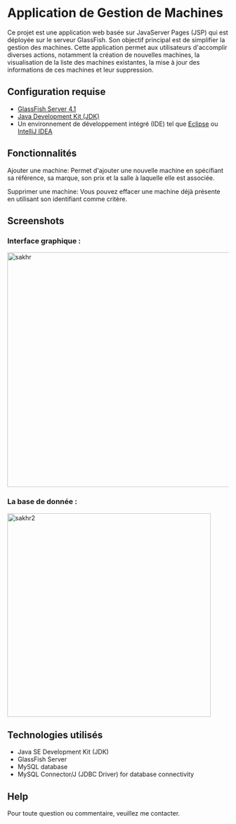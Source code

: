 # Application de Gestion de Machines 

Ce projet est une application web basée sur JavaServer Pages (JSP) qui est déployée sur le serveur GlassFish. Son objectif principal est de simplifier la gestion des machines. Cette application permet aux utilisateurs d'accomplir diverses actions, notamment la création de nouvelles machines, la visualisation de la liste des machines existantes, la mise à jour des informations de ces machines et leur suppression.

## Configuration requise

- [GlassFish Server 4.1](https://javaee.github.io/glassfish/)
- [Java Development Kit (JDK)](https://www.oracle.com/java/technologies/javase-downloads.html)
- Un environnement de développement intégré (IDE) tel que [Eclipse](https://www.eclipse.org/downloads/) ou [IntelliJ IDEA](https://www.jetbrains.com/idea/download/)

## Fonctionnalités

Ajouter une machine: Permet d'ajouter une nouvelle machine en spécifiant sa référence, sa marque, son prix et la salle à laquelle elle est associée.

Supprimer une machine: Vous pouvez effacer une machine déjà présente en utilisant son identifiant comme critère.



## Screenshots

### Interface graphique :

<img width="534" alt="sakhr" src="https://github.com/bananaacaat/tp-JSP/assets/147453939/2487e09b-b0cf-4220-b6c8-a3928fba7f33">

### La base de donnée :

<img width="463" alt="sakhr2" src="https://github.com/bananaacaat/tp-JSP/assets/147453939/db3a5b5b-9bad-4143-9e5a-248d457984fa">


## Technologies utilisés 

- Java SE Development Kit (JDK)
- GlassFish Server
- MySQL database
- MySQL Connector/J (JDBC Driver) for database connectivity

## Help
Pour toute question ou commentaire, veuillez me contacter.
